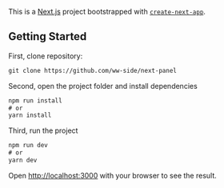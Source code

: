 This is a [Next.js](https://nextjs.org/) project bootstrapped with [`create-next-app`](https://github.com/vercel/next.js/tree/canary/packages/create-next-app).

## Getting Started

First, clone repository:

```html
git clone https://github.com/ww-side/next-panel
```

Second, open the project folder and install dependencies
```html
npm run install
# or
yarn install
```

Third, run the project
```html
npm run dev
# or
yarn dev
```

Open [http://localhost:3000](http://localhost:3000) with your browser to see the result.
